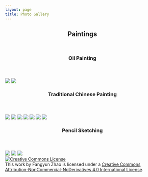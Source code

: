 ```yaml
---
layout: page
title: Photo Gallery
---
```

<section id="one">
	<div class="inner">
		<header class="major">
			<h1>Paintings</h1>
		</header>


<section id="one">
	      <div class="inner">
		          <header class="major">
			                <h3>Oil Painting</h3>
		          </header>
              <img src="Paint/oil01.jpg" />
              <img src="Paint/oil02.jpg" />
	      </div>
</section>



<section id="two" class = "spotlights">
	      <div class="inner">
		          <header class="major">
			                <h3>Traditional Chinese Painting</h3>
		          </header>
              <img src="Paint/chi01.JPG" />
              <img src="Paint/chi02.JPG" />
              <img src="Paint/chi03.JPG" />
              <img src="Paint/chi04.JPG" />
              <img src="Paint/chi06.JPG" />
              <img src="Paint/chi07.JPG" />
              <img src="Paint/chi08.JPG" />
	      </div>
</section>

<section id="three">
	      <div class="inner">
		          <header class="major">
			                <h3>Pencil Sketching</h3>
		          </header>
              <img src="Paint/pen01.JPG" />
              <img src="Paint/pen02.JPG" />
              <img src="Paint/pendad.JPG" />
	      </div>
</section>


<section id="two">
	<a rel="license" href="http://creativecommons.org/licenses/by-nc-nd/4.0/"><img alt="Creative Commons License" style="border-width:0" src="https://i.creativecommons.org/l/by-nc-nd/4.0/88x31.png" /></a><br />This <span xmlns:dct="http://purl.org/dc/terms/" href="http://purl.org/dc/dcmitype/StillImage" rel="dct:type">work</span> by <span xmlns:cc="http://creativecommons.org/ns#" property="cc:attributionName">Fangyun Zhao</span> is licensed under a <a rel="license" href="http://creativecommons.org/licenses/by-nc-nd/4.0/">Creative Commons Attribution-NonCommercial-NoDerivatives 4.0 International License</a>.
	</section>

